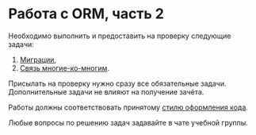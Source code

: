 # Работа с ORM, часть 2

Необходимо выполнить и предоставить на проверку следующие задачи:

1. [Миграции](1.%20%D0%9C%D0%B8%D0%B3%D1%80%D0%B0%D1%86%D0%B8%D0%B8/),
2. [Связь многие-ко-многим](2.%20%D0%A1%D0%B2%D1%8F%D0%B7%D1%8C%20%D0%BC%D0%BD%D0%BE%D0%B3%D0%B8%D0%B5-%D0%BA%D0%BE-%D0%BC%D0%BD%D0%BE%D0%B3%D0%B8%D0%BC/).

Присылать на проверку нужно сразу все обязательные задачи. Дополнительные задачи не влияют на получение зачёта.

Работы должны соответствовать принятому [стилю оформления кода](https://github.com/netology-code/codestyle/tree/master/python).

Любые вопросы по решению задач задавайте в чате учебной группы.
